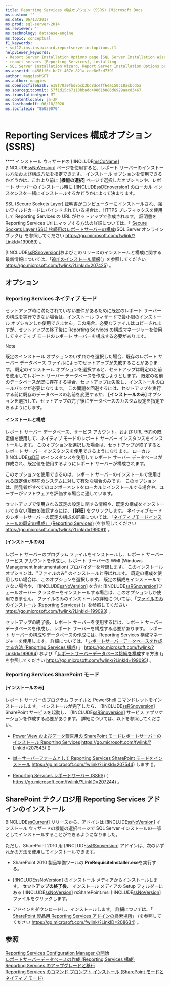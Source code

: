 ```yaml
---
title: Reporting Services 構成オプション (SSRS) |Microsoft Docs
ms.custom: ''
ms.date: 06/13/2017
ms.prod: sql-server-2014
ms.reviewer: ''
ms.technology: database-engine
ms.topic: conceptual
f1_keywords:
- sql12.ins.instwizard.reportserverinstoptions.f1
helpviewer_keywords:
- Report Server Installation Options page [SQL Server Installation Wizard]
- report servers [Reporting Services], installing
- SQL Server Installation Wizard, Report Server Installation Options page
ms.assetid: e4561f6c-bc7f-467e-821a-cde8e5cd7391
author: maggiesMSFT
ms.author: maggies
ms.openlocfilehash: e18f70a9fbd8bcb3bd8dceff6ea150c18acbcd5a
ms.sourcegitcommit: 57f1d15c67113bbadd40861b886d6929aacd3467
ms.translationtype: MT
ms.contentlocale: ja-JP
ms.lasthandoff: 06/18/2020
ms.locfileid: "85059070"
---
```

# <a name="reporting-services-configuration-options-ssrs"></a>Reporting Services 構成オプション (SSRS)
  **** インストール ウィザードの [!INCLUDE[msCoName](../../includes/msconame-md.md)] [!INCLUDE[ssNoVersion](../../includes/ssnoversion-md.md)] ページを使用すると、レポート サーバーのインストール方法および構成方法を指定できます。 インストール オプションを使用できるかどうかは、これより前に **[機能の選択]** ページで選択したオプションや、レポート サーバーのインストール時に [!INCLUDE[ssDEnoversion](../../includes/ssdenoversion-md.md)] のローカル インスタンスを一緒にインストールするかどうかによって決まります。  
  
 SSL (Secure Sockets Layer) 証明書がコンピューターにインストールされ、強いワイルドカードにバインドされている場合は、HTTPS プレフィックスを使用して Reporting Services の URL がセットアップで作成されます。 証明書を Reporting Services Url にマップする方法の詳細については、「 [Secure Sockets Layer (SSL) 接続用のレポートサーバーの構成](https://go.microsoft.com/fwlink/?LinkId=199089)(SQL Server オンラインブック)」を参照してください https://go.microsoft.com/fwlink/?LinkId=199089) 。  
  
 [!INCLUDE[ssRSnoversion](../../includes/ssrsnoversion-md.md)]およびこのリリースのインストールと構成に関する最新情報については、「[追加のインストール情報](https://go.microsoft.com/fwlink/?LinkId=207425)(」を参照してください https://go.microsoft.com/fwlink/?LinkId=207425) 。  
  
## <a name="options"></a>オプション  
  
### <a name="reporting-services-native-mode"></a>Reporting Services ネイティブ モード  
 セットアップ時に満たされていない要件があるために既定のレポート サーバーの構成を実行できない場合は、インストール ウィザードで最小限のインストール オプションしか使用できません。この場合、必要なファイルはコピーされますが、セットアップの終了後に Reporting Services の構成マネージャーを使用してネイティブ モードのレポート サーバーを構成する必要があります。  
  
> [!NOTE]  
>  既定のインストール オプションのいずれかを選択した場合、既存のレポート サーバー データベース ファイルによってセットアップが失敗することがあります。 既定のインストール オプションを選択すると、セットアップは既定の名前を使用してレポート サーバー データベースを作成しようとします。 既定の名前のデータベースが既に存在する場合、セットアップは失敗し、インストールのロールバックが必要になります。 この問題を回避するには、セットアップを実行する前に既存のデータベースの名前を変更するか、 **[インストールのみ]** オプションを選択して、セットアップの完了後にデータベースのカスタム設定を指定できるようにします。  
  
#### <a name="install-and-configure"></a>インストールと構成  
 レポート サーバー データベース、サービス アカウント、および URL 予約の既定値を使用して、ネイティブ モードのレポート サーバー インスタンスをインストールします。 このオプションを選択した場合は、セットアップが終了するとレポート サーバー インスタンスを使用できるようになります。 ローカル [!INCLUDE[ssDE](../../includes/ssde-md.md)] のインスタンスを使用してレポート サーバー データベースが作成され、既定値を使用するようにレポート サーバーが構成されます。  
  
 このオプションを使用できるのは、レポート サーバーのインストールで使用される既定値が現在のシステムに対して有効な場合のみです。 このオプションは、開発者がすべてのコンポーネントをローカルにインストールする場合や、ユーザーがソフトウェアを評価する場合に適しています。  
  
 セットアップで使用される既定の設定に関する情報や、既定の構成をインストールできない理由を確認するには、 **[詳細]** をクリックします。 ネイティブモードのレポートサーバーの既定の構成の詳細については、「[ネイティブモードインストールの既定の構成」 (Reporting Services)](https://go.microsoft.com/fwlink/?LinkId=199091) (を参照してください https://go.microsoft.com/fwlink/?LinkId=199091) 。  
  
#### <a name="install-only"></a>[インストールのみ]  
 レポート サーバーのプログラム ファイルをインストールし、レポート サーバー サービス アカウントを作成し、レポート サーバーの WMI (Windows Management Instrumentation) プロバイダーを登録します。 このインストール オプションは、"ファイルのみ" のインストールと呼ばれます。 既定の構成を使用しない場合は、このオプションを選択します。 既定の構成をインストールできない場合や、 [!INCLUDE[ssNoVersion](../../includes/ssnoversion-md.md)] を含む [!INCLUDE[ssRSnoversion](../../includes/ssrsnoversion-md.md)]フェールオーバー クラスターをインストールする場合は、このオプションしか使用できません。 ファイルのみのインストールの詳細については、「[ファイルのみのインストール (Reporting Services)](https://go.microsoft.com/fwlink/?LinkId=199093) (」を参照してください https://go.microsoft.com/fwlink/?LinkId=199093) 。  
  
 セットアップの終了後、レポート サーバーを使用するには、レポート サーバー データベースを作成し、レポート サーバーを構成する必要があります。 レポート サーバーの構成やデータベースの作成には、Reporting Services 構成マネージャーを使用します。 詳細については、「[レポートサーバーデータベースを作成する方法 (Reporting Services 構成)](https://go.microsoft.com/fwlink/?LinkId=199094) 」 https://go.microsoft.com/fwlink/?LinkId=199094) および「[レポートサーバーデータベース接続を構成](https://go.microsoft.com/fwlink/?LinkId=199095)する方法 (」を参照してください https://go.microsoft.com/fwlink/?LinkId=199095) 。  
  
### <a name="reporting-services-sharepoint-mode"></a>Reporting Services SharePoint モード  
  
#### <a name="install-only"></a>[インストールのみ]  
 レポート サーバーのプログラム ファイルと PowerShell コマンドレットをインストールします。 インストールが完了したら、 [!INCLUDE[ssRSnoversion](../../includes/ssrsnoversion-md.md)] SharePoint サービスを起動し、 [!INCLUDE[ssRSnoversion](../../includes/ssrsnoversion-md.md)] サービス アプリケーションを作成する必要があります。 詳細については、以下を参照してください。  
  
-   [Power View およびデータ警告用の SharePoint モードレポートサーバーのインストール Reporting Services](https://go.microsoft.com/fwlink/?LinkId=207543) https://go.microsoft.com/fwlink/?LinkId=207543) ()  
  
-   [単一サーバーファームとして Reporting Services SharePoint モードをインストール](https://go.microsoft.com/fwlink/?LinkId=207544) https://go.microsoft.com/fwlink/?LinkId=207544) します ()。  
  
-   [Reporting Services レポートサーバー (SSRS)](https://go.microsoft.com/fwlink/?LinkID=207244) ( https://go.microsoft.com/fwlink/?LinkID=207244) 。  
  
## <a name="installing-the-reporting-services-add-in-for-sharepoint-technologies"></a>SharePoint テクノロジ用 Reporting Services アドインのインストール  
 [!INCLUDE[ssCurrent](../../includes/sscurrent-md.md)] リリースから、アドインは [!INCLUDE[ssNoVersion](../../includes/ssnoversion-md.md)] インストール ウィザードの機能の選択ページで SQL Server インストールの一部としてインストールすることができるようになりました。  
  
 ただし、SharePoint 2010 用 [!INCLUDE[ssRSnoversion](../../includes/ssrsnoversion-md.md)] アドインは、次のいずれかの方法を使用してインストールできます。  
  
-   SharePoint 2010 製品準備ツールの **PreRequisiteInstaller.exe**を実行する。  
  
-   [!INCLUDE[ssNoVersion](../../includes/ssnoversion-md.md)] のインストール メディアからインストールします。 **セットアップの終了後、** インストール メディアの Setup フォルダーにある [!INCLUDE[ssNoVersion](../../includes/ssnoversion-md.md)] rsSharePoint.msi [!INCLUDE[ssNoVersion](../../includes/ssnoversion-md.md)] ファイルをクリックします。  
  
-   アドインをダウンロードし、インストールします。 詳細については、「 [SharePoint 製品用 Reporting Services アドインの検索場所](https://go.microsoft.com/fwlink/?LinkID=208634)」 (を参照してください https://go.microsoft.com/fwlink/?LinkID=208634) 。  
  
## <a name="see-also"></a>参照  
 [Reporting Services Configuration Manager の開始](https://go.microsoft.com/fwlink/?LinkId=199096)   
 [レポートサーバーデータベースの作成 (Reporting Services 構成)](https://go.microsoft.com/fwlink/?LinkId=199094)   
 [Reporting Services のアップグレードと移行](https://go.microsoft.com/fwlink/?LinkID=245628)   
 [Reporting Services のコマンド プロンプト インストール (SharePoint モードとネイティブ モード)](https://go.microsoft.com/fwlink/?LinkId=217620)  
  
  

